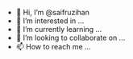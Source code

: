 - 👋 Hi, I’m @saifruzihan
- 👀 I’m interested in ...
- 🌱 I’m currently learning ...
- 💞️ I’m looking to collaborate on ...
- 📫 How to reach me ...

<!---
saifruzihan/saifruzihan is a ✨ special ✨ repository because its `README.md` (this file) appears on your GitHub profile.
You can click the Preview link to take a look at your changes.
--->
